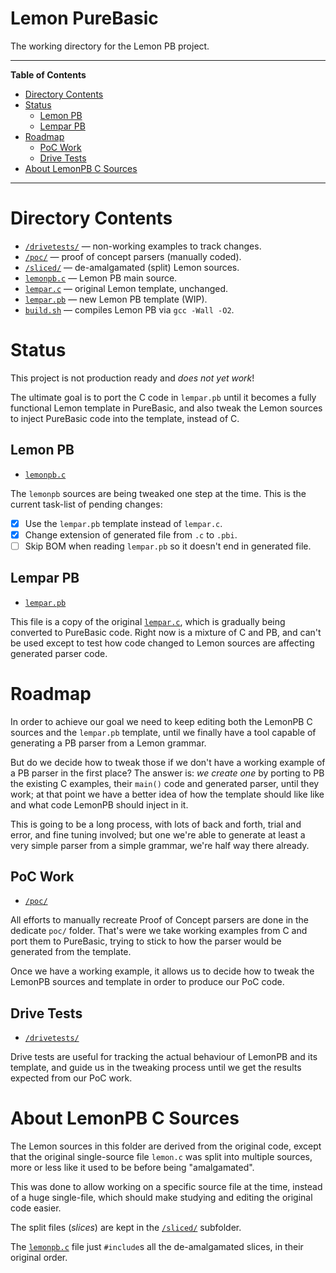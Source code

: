 # Lemon PureBasic

The working directory for the Lemon PB project.

-----

**Table of Contents**

<!-- MarkdownTOC autolink="true" bracket="round" autoanchor="false" lowercase="only_ascii" uri_encoding="true" levels="1,2,3" -->

- [Directory Contents](#directory-contents)
- [Status](#status)
    - [Lemon PB](#lemon-pb)
    - [Lempar PB](#lempar-pb)
- [Roadmap](#roadmap)
    - [PoC Work](#poc-work)
    - [Drive Tests](#drive-tests)
- [About LemonPB C Sources](#about-lemonpb-c-sources)

<!-- /MarkdownTOC -->

-----

# Directory Contents

- [`/drivetests/`][drivetests/] — non-working examples to track changes.
- [`/poc/`][poc/] — proof of concept parsers (manually coded).
- [`/sliced/`][sliced/] — de-amalgamated (split) Lemon sources.
- [`lemonpb.c`][lemonpb.c] — Lemon PB main source.
- [`lempar.c`][lempar.c] — original Lemon template, unchanged.
- [`lempar.pb`][lempar.pb] — new Lemon PB template (WIP).
- [`build.sh`][build.sh] — compiles Lemon PB via `gcc -Wall -O2`.

# Status

This project is not production ready and _does not yet work_!

The ultimate goal is to port the C code in `lempar.pb` until it becomes a fully functional Lemon template in PureBasic, and also tweak the Lemon sources to inject PureBasic code into the template, instead of C.

## Lemon PB

- [`lemonpb.c`][lemonpb.c]

The `lemonpb` sources are being tweaked one step at the time.
This is the current task-list of pending changes:

- [x] Use the `lempar.pb` template instead of `lempar.c`.
- [x] Change extension of generated file from `.c` to `.pbi`.
- [ ] Skip BOM when reading `lempar.pb` so it doesn't end in generated file.

## Lempar PB

- [`lempar.pb`][lempar.pb]

This file is a copy of the original [`lempar.c`][lempar.c], which is gradually being converted to PureBasic code.
Right now is a mixture of C and PB, and can't be used except to test how code changed to Lemon sources are affecting generated parser code.

# Roadmap

In order to achieve our goal we need to keep editing both the LemonPB C sources and the `lempar.pb` template, until we finally have a tool capable of generating a PB parser from a Lemon grammar.

But do we decide how to tweak those if we don't have a working example of a PB parser in the first place?
The answer is: _we create one_ by porting to PB the existing C examples, their `main()` code and generated parser, until they work; at that point we have a better idea of how the template should like like and what code LemonPB should inject in it.

This is going to be a long process, with lots of back and forth, trial and error, and fine tuning involved; but one we're able to generate at least a very simple parser from a simple grammar, we're half way there already.

## PoC Work

- [`/poc/`][poc/]

All efforts to manually recreate Proof of Concept parsers are done in the dedicate `poc/` folder.
That's were we take working examples from C and port them to PureBasic, trying to stick to how the parser would be generated from the template.

Once we have a working example, it allows us to decide how to tweak the LemonPB sources and template in order to produce our PoC code.

## Drive Tests

- [`/drivetests/`][drivetests/]

Drive tests are useful for tracking the actual behaviour of LemonPB and its template, and guide us in the tweaking process until we get the results expected from our PoC work.

# About LemonPB C Sources

The Lemon sources in this folder are derived from the original code, except that the original single-source file `lemon.c` was split into multiple sources, more or less like it used to be before being "amalgamated".

This was done to allow working on a specific source file at the time, instead of a huge single-file, which should make studying and editing the original code easier.

The split files (_slices_) are kept in the [`/sliced/`][sliced/] subfolder.

The [`lemonpb.c`][lemonpb.c] file just `#include`s all the de-amalgamated slices, in their original order.

<!-----------------------------------------------------------------------------
                               REFERENCE LINKS
------------------------------------------------------------------------------>

<!-- project files and folders -->

[drivetests/]: ./drivetests/ "Navigate to drive tests folder"
[poc/]: ./poc/ "Navigate to the Proof of Concept folder"
[sliced/]: ./sliced/ "Navigate to de-amalgamated Lemon sources folder"

[lemonpb.c]: ./lemonpb.c "View Lemon PB source"
[lempar.c]: ./lempar.c "View 'lempar.c' source"
[lempar.pb]: ./lempar.pb "View 'lempar.pb' source"
[build.sh]: ./build.sh "View script source"


<!-- EOF -->
